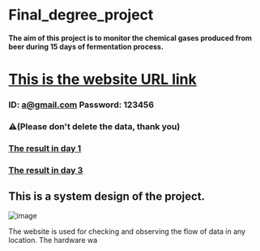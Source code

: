 # Final_degree_project

#### The aim of this project is to monitor the chemical gases produced from beer during 15 days of fermentation process. 
 
# [This is the website URL link](https://enose-degree-project-june-2023.netlify.app/)
### ID: a@gmail.com Password: 123456  
### ⚠️(Please don't delete the data, thank you)




### [The result in day 1](https://www.youtube.com/watch?v=TVzJxDt5g6k)
### [The result in day 3](https://www.youtube.com/watch?v=P2bCbPN4r-U)





## This is a system design of the project.
![image](https://user-images.githubusercontent.com/118713625/230041159-1349cbe9-ed00-4021-bf23-3569c23ad912.png)


The website is used for checking and observing the flow of data in any location. The hardware wa
